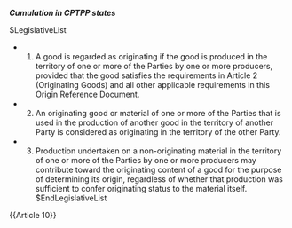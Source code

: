 ***Cumulation in CPTPP states***

$LegislativeList
* 1. A good is regarded as originating if the good is produced in the territory of one or more of the Parties by one or more producers, provided that the good satisfies the requirements in Article 2 (Originating Goods) and all other applicable requirements in this Origin Reference Document.

* 2. An originating good or material of one or more of the Parties that is used in the production of another good in the territory of another Party is considered as originating in the territory of the other Party.

* 3. Production undertaken on a non-originating material in the territory of one or more of the Parties by one or more producers may contribute toward the originating content of a good for the purpose of determining its origin, regardless of whether that production was sufficient to confer originating status to the material itself.
$EndLegislativeList

{{Article 10}}
